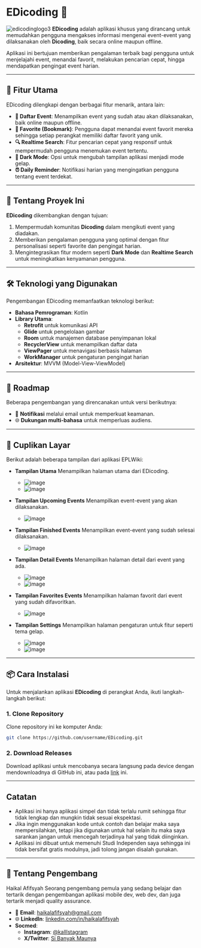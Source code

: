 # **EDicoding** 🎉  
![edicodinglogo3](https://github.com/user-attachments/assets/7127554e-b309-4fae-95e6-b33dcd51a9f5)
**EDicoding** adalah aplikasi khusus yang dirancang untuk memudahkan pengguna mengakses informasi mengenai event-event yang dilaksanakan oleh **Dicoding**, baik secara online maupun offline.  

Aplikasi ini bertujuan memberikan pengalaman terbaik bagi pengguna untuk menjelajahi event, menandai favorit, melakukan pencarian cepat, hingga mendapatkan pengingat event harian.

---

## **📌 Fitur Utama**
EDicoding dilengkapi dengan berbagai fitur menarik, antara lain:  
- **📅 Daftar Event**: Menampilkan event yang sudah atau akan dilaksanakan, baik online maupun offline.  
- **🔖 Favorite (Bookmark)**: Pengguna dapat menandai event favorit mereka sehingga setiap perangkat memiliki daftar favorit yang unik.  
- **🔍 Realtime Search**: Fitur pencarian cepat yang responsif untuk mempermudah pengguna menemukan event tertentu.  
- **🌙 Dark Mode**: Opsi untuk mengubah tampilan aplikasi menjadi mode gelap.  
- **⏰ Daily Reminder**: Notifikasi harian yang mengingatkan pengguna tentang event terdekat.  

---

## **📖 Tentang Proyek Ini**
**EDicoding** dikembangkan dengan tujuan:  
1. Mempermudah komunitas **Dicoding** dalam mengikuti event yang diadakan.  
2. Memberikan pengalaman pengguna yang optimal dengan fitur personalisasi seperti favorite dan pengingat harian.  
3. Mengintegrasikan fitur modern seperti **Dark Mode** dan **Realtime Search** untuk meningkatkan kenyamanan pengguna.  

---

## **🛠️ Teknologi yang Digunakan**
Pengembangan EDicoding memanfaatkan teknologi berikut:  
- **Bahasa Pemrograman**: Kotlin   
- **Library Utama**:  
  - **Retrofit** untuk komunikasi API  
  - **Glide** untuk pengelolaan gambar
  - **Room** untuk manajemen database penyimpanan lokal
  - **RecyclerView** untuk menampilkan daftar data
  - **ViewPager** untuk menavigasi berbasis halaman
  - **WorkManager** untuk pengaturan pengingat harian  
- **Arsitektur**: MVVM (Model-View-ViewModel)  

---

## **🚀 Roadmap**
Beberapa pengembangan yang direncanakan untuk versi berikutnya:

- 🔔 **Notifikasi** melalui email untuk memperkuat keamanan.
- 🌐 **Dukungan multi-bahasa** untuk memperluas audiens.

---

## **📸 Cuplikan Layar**
Berikut adalah beberapa tampilan dari aplikasi EPLWiki:

- **Tampilan Utama**
Menampilkan halaman utama dari EDicoding.
  - ![image](https://github.com/user-attachments/assets/e92a91fb-36ab-451d-8024-f5404a44f833)
  - ![image](https://github.com/user-attachments/assets/93ed7026-20a8-4b05-81d6-88db269fb512)

- **Tampilan Upcoming Events**
Menampilkan event-event yang akan dilaksanakan.
  - ![image](https://github.com/user-attachments/assets/fa89f207-8b7c-45c5-87ad-80782ffb3715)

- **Tampilan Finished Events**
Menampilkan event-event yang sudah selesai dilaksanakan.
  - ![image](https://github.com/user-attachments/assets/caa867bb-0c87-49b5-bab5-1d9c6279b4a0)

- **Tampilan Detail Events**
Menampilkan halaman detail dari event yang ada.
  - ![image](https://github.com/user-attachments/assets/33999477-d854-4e1c-9282-76f572d73a33)
  - ![image](https://github.com/user-attachments/assets/a70c613c-29bd-4e3a-9e58-48ab3aecbab8)

- **Tampilan Favorites Events**
Menampilkan halaman favorit dari event yang sudah difavoritkan.
  - ![image](https://github.com/user-attachments/assets/7fd94aaa-cca3-473c-b8ba-7f10bc46dc61)

- **Tampilan Settings**
Menampilkan halaman pengaturan untuk fitur seperti tema gelap.
  - ![image](https://github.com/user-attachments/assets/cb479f38-ebf4-4461-8bc9-8b8635cffe35)
  - ![image](https://github.com/user-attachments/assets/7c5f4ed0-9455-416f-b1c3-680487d61be1)

---

## **📦 Cara Instalasi**
Untuk menjalankan aplikasi **EDicoding** di perangkat Anda, ikuti langkah-langkah berikut:  

### 1. **Clone Repository**  
Clone repository ini ke komputer Anda:  
```bash
git clone https://github.com/username/EDicoding.git
```
### 2. **Download Releases**
Download aplikasi untuk mencobanya secara langsung pada device dengan mendownloadnya di GitHub ini, atau pada [link](https://github.com/hklfsyh/EDicoding/releases/tag/v1.0.0) ini.

---

## **Catatan**
- Aplikasi ini hanya aplikasi simpel dan tidak terlalu rumit sehingga fitur tidak lengkap dan mungkin tidak sesuai ekspektasi.
- Jika ingin menggunakan kode untuk contoh dan belajar maka saya mempersilahkan, tetapi jika digunakan untuk hal selain itu maka saya sarankan jangan untuk mencegah terjadinya hal yang tidak diinginkan.
- Aplikasi ini dibuat untuk memenuhi Studi Independen saya sehingga ini tidak bersifat gratis modulnya, jadi tolong jangan disalah gunakan.

---

## **🌟 Tentang Pengembang**
Haikal Afifsyah
Seorang pengembang pemula yang sedang belajar dan tertarik dengan pengembangan aplikasi mobile dev, web dev, dan juga tertarik menjadi quality assurance.

- 📧 **Email**: haikalafifsyah@gmail.com
- 🌐 **LinkedIn**: [linkedin.com/in/haikalafifsyah](https://www.linkedin.com/in/hklfsyh-haikal/)
- **Socmed**:
  - **Instagram**: [@kalllstagram](https://www.instagram.com/kalllstagram/)
  - **X/Twitter**: [Si Banyak Maunya](https://x.com/MaujadiAnonimus)

